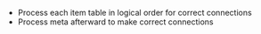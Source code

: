 - Process each item table in logical order for correct connections
- Process meta afterward to make correct connections
